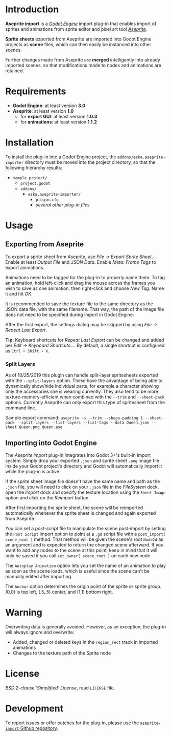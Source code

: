 Introduction
============

**Aseprite import** is a *[Godot Engine][]* import plug-in that enables import
of sprites and animations from sprite editor and pixel art tool *[Aseprite][]*.

**Sprite sheets** exported from Aseprite are imported into Godot Engine projects
as **scene** files, which can then easily be instanced into other scenes.

Further changes made from Aseprite are **merged** intelligently into already
imported scenes, so that modifications made to nodes and animations are
retained.

Requirements
============

 - **Godot Engine**:       at least version __3.0__
 - **Aseprite**:           at least version __1.0__
	 - for **export GUI**: at least version __1.0.3__
	 - for **animations**: at least version __1.1.2__

Installation
============

To install the plug-in into a Godot Engine project, the `addons/eska.aseprite-importer`
directory must be moved into the project directory, so that the following
hierarchy results:

 - `sample_project/`
	- `project.godot`
	- `addons/`
		- `eska.aseprite-importer/`
			- `plugin.cfg`
			-  *several other plug-in files*

Usage
=====

Exporting from Aseprite
-----------------------

To export a sprite sheet from Aseprite, use *File → Export Sprite Sheet*.
Enable at least *Output File* and *JSON Data*. Enable *Meta: Frame Tags* to
export animations.

Animations need to be tagged for the plug-in to properly name them. To tag an
animation, hold left-click and drag the mouse across the frames you wish to save
as one animation, then right-click and choose *New Tag*. Name it and hit *OK*.

It is recommended to save the texture file to the same directory as the
JSON data file, with the same filename. That way, the path of the image file
does not need to be specified during import in Godot Engine.

After the first export, the settings dialog may be skipped by using
*File → Repeat Last Export*.

**Tip:** Keyboard shortcuts for *Repeat Last Export* can be changed and added
per *Edit → Keyboard Shortcuts…*. By default, a single shortcut is configured
as `Ctrl + Shift + X`.

### Split Layers

As of 10/25/2019 this plugin can handle split-layer spritesheets exported with the `--split-layers` option. These have the advantage of being able to dynamically show/hide individual parts, for example a character showing only the accessories she is wearing currently. They also tend to be more texture-memory-efficient when combined with the `--trim` and `--sheet-pack` options. Currently Aseprite can only export this type of spritesheet from the command line.

Sample export command: `aseprite -b --trim --shape-padding 1 --sheet-pack --split-layers --list-layers --list-tags --data Queen.json --sheet Queen.png Queen.ase`

Importing into Godot Engine
---------------------------

The *Aseprite import* plug-in integrates into Godot 3+'s built-in Import system.
Simply drop your exported `.json` and sprite sheet `.png` image file inside your
Godot project's directory and Godot will automatically import it while the
plug-in is active.

If the sprite sheet image file doesn't have the same name and path as the `.json`
file, you will need to click on your `.json` file in the *FileSystem* dock, open
the *Import* dock and specify the texture location using the `Sheet Image` option
and click on the *Reimport* button.

After first importing the sprite sheet, the scene will be reimported
automatically whenever the sprite sheet is changed and again exported from
Aseprite.

You can set a *post-script* file to manipulate the scene post-import by setting the
`Post Script` import option to point at a `.gd` script file with a
`post_import( scene_root )` method. That method will be given the scene's root
`Node2d` as an argument and is expected to return the changed scene afterward.
If you want to add any nodes to the scene at this point, keep in mind that it will
only be saved if you call `set_owner( scene_root )` on each new node.

The `Autoplay Animation` option lets you set the name of an animation to play as
soon as the scene loads, which is useful since the scene can't be manually edited
after importing.

The `Anchor` option determines the origin point of the sprite or sprite group. (0,0) is top left, (.5,.5) center, and (1,1) bottom right.

Warning
=======

Overwriting data is generally avoided. However, as an exception, the plug-in
will always ignore and overwrite:

 - Added, changed or deleted keys in the `region_rect` track in imported
   animations
 - Changes to the texture path of the Sprite node

License
=======

*BSD 2-clause ‘Simplified’ License*, read `LICENSE` file.

Development
===========

To report issues or offer patches for the plug-in, please use the
[`aseprite-import` Github repository][aseprite-import].


[Godot Engine]: https://godotengine.org/ "Godot Engine website"

[Aseprite]: http://www.aseprite.org/ "Aseprite website"

[aseprite-import]: https://github.com/eska014/aseprite-import/ "aseprite-import Github repository"
